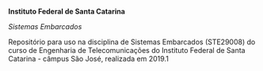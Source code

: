**Instituto Federal de Santa Catarina**

*Sistemas Embarcados*

Repositório para uso na disciplina de Sistemas Embarcados (STE29008) do curso de Engenharia de Telecomunicações do Instituto Federal de Santa Catarina - câmpus São José, realizada em 2019.1
